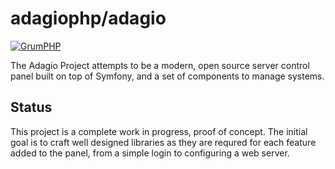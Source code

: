 # adagiophp/adagio

[![GrumPHP](https://github.com/adagiophp/adagio/actions/workflows/grumphp.yml/badge.svg)](https://github.com/adagiophp/adagio/actions/workflows/grumphp.yml)

The Adagio Project attempts to be a modern, open source server control panel
built on top of Symfony, and a set of components to manage systems.

## Status

This project is a complete work in progress, proof of concept. The initial 
goal is to craft well designed libraries as they are requred for each feature
added to the panel, from a simple login to configuring a web server.

